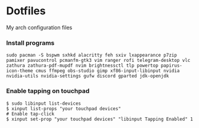 # Dotfiles
My arch configuration files
### Install programs
``` 
sudo pacman -S bspwm sxhkd alacritty feh sxiv lxappearance p7zip pamixer pavucontrol pcmanfm-gtk3 vim ranger rofi telegram-desktop vlc zathura zathura-pdf-mupdf nvim brightnessctl tlp powertop papirus-icon-theme cmus ffmpeg obs-studio gimp xf86-input-libinput nvidia nvidia-utils nvidia-settings gufw discord gparted jdk-openjdk 
```
### Enable tapping on touchpad
```
$ sudo libinput list-devices
$ xinput list-props "your touchpad devices"  
# Enable tap-click  
$ xinput set-prop "your touchpad devices" "libinput Tapping Enabled" 1  
```
